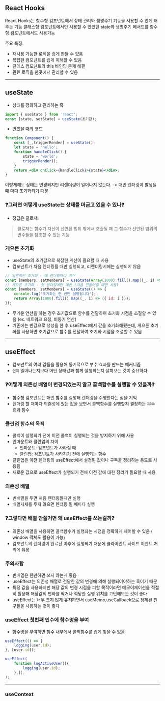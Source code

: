 ## React Hooks
React Hooks는 함수형 컴포넌트에서 상태 관리와 생명주기 기능을 사용할 수 있게 해주는 기능
클래스형 컴포넌트에서만 사용할 수 있었던 state와 생명주기 메서드를 함수형 컴포넌트에서도 사용가능

주요 특징:
- 재사용 가능한 로직을 쉽게 만들 수 있음
- 복잡한 컴포넌트를 쉽게 이해할 수 있음
- 클래스 컴포넌트의 this 바인딩 문제 해결
- 관련 로직을 한곳에서 관리할 수 있음

---

## useState
- 상태를 정의하고 관리하는 훅 
```jsx
import { useState } from 'react';
const [state, setState] = useState(초기값);
```
- 안썼을 때의 코드
```jsx
function Component() {
    const [_,triggerRender] = useState();
    let state = 'hello';
    function handleClick() {
        state = 'world';
        triggerRender();
    }
    return <div onClick={handleClick}>{state}</div>;
}
```
이렇게해도 상태는 변경되지만 리렌더링이 일어나지 않는다. 
-> 매번 렌더링이 발생될 때 마다 초기화되기 때문
### ❓그러면 어떻게 useState는 상태를 머금고 있을 수 있나❓
- 정답은 클로저! 
> 클로저는 함수가 자신이 선언된 범위 밖에서 호출될 때 그 함수가 선언된 범위의 변수들을 참조할 수 있는 기능

### 게으른 초기화
- useState의 초기값으로 복잡한 계산이 필요할 때 사용
- 컴포넌트가 처음 렌더링될 때만 실행되고, 리렌더링시에는 실행되지 않음
```jsx
// 일반적인 초기화 - 매 렌더링마다 계산
const [members, setMembers] = useState(Array(1000).fill().map((_, i) => ({ id: i })));
// 게으른 초기화 - 첫 렌더링에만 계산 (처음 만들어질 때만 사용)
const [members, setMembers] = useState(() => {
    console.log('초기화는 한 번만 실행됩니다');
    return Array(1000).fill().map((_, i) => ({ id: i }));
});
```
- 무거운 연산을 하는 경우 초기값으로 함수를 전달하여 초기화 시점을 조절할 수 있음 (ex. 네트워크 요청, 비동기 연산)
- 기존에는 빈값으로 생성을 한 후 useEffect에서 값을 초기화해줬는데, 게으른 초기화를 사용하면 초기값으로 함수를 전달하여 초기화 시점을 조절할 수 있음

---

## useEffect
- 컴포넌트의 여러 값들을 활용해 동기적으로 부수 효과를 만드는 메커니즘
- `언제` 일어나는지보다 어떤 상태값과 함께 실행되는지 살펴보는 것이 중요하다.

### ❓어떻게 의존성 배열이 변경되었는지 알고 콜백함수를 실행할 수 있을까❓
- 함수형 컴포넌트는 매번 함수를 실행해 렌더링을 수행한다는 점을 기억
- 렌더링 할 때마다 의존성에 있는 값을 보면서 콜백함수를 실행할지 결정하는 부수 효과 함수 

### 클린업 함수의 목적
- 콜백이 실행되기 전에 이전 콜백이 실행되는 것을 방지하기 위해 사용
- 언마운트와 클린업의 차이
    - 언마운트: 컴포넌트가 사라질 때
    - 클린업: 컴포넌트가 사라지기 전에 실행되는 함수
- 클린업은 이전 렌더링의 useEffect에서 설정된 값이나 구독을 정리하는 용도로 사용됨
- 새로운 값으로 useEffect가 실행되기 전에 이전 값에 대한 정리가 필요할 때 사용

### 의존성 배열
- 빈배열을 두면 처음 렌더링될때만 실행
- 배열자체를 두지 않으면 렌더링 될 때마다 실행
### ❓그렇다면 배열 안쓸거면 왜 useEffect를 쓰는걸까❓
- 의존성 배열을 사용하면 콜백함수가 실행되는 시점을 정확하게 제어할 수 있음 ( window 객체도 활용이 가능)
- 컴포넌트의 렌더링이 완료된 이후에 실행되기 때문에 클라이언트 사이드 이벤트 처리에 유용

### 주의사항
- 빈배열은 웬만하면 쓰지 않는게 좋음
- useEffect는 의존성 배열로 전달한 값의 변경에 의해 실행되어야하는 훅이기 때문 
- 특정 값을 사용하지만 해당 값의 변경 시점을 피할 목적이라면 메모이제이션을 적절히 활용해 해당값의 변화를 막거나 적당한 실행 위치를 고민해보는 것이 좋다 
- useEffect는 너무 크지 않게 유지하면서 useMemo,useCallback으로 정제된 친구들을 사용하는 것이 좋다 

### useEffect 첫번째 인수에 함수명을 부여 
- 함수명을 부여하면 함수 내부에서 콜백함수를 쉽게 찾을 수 있음
```jsx
useEffect(() => {
    logging(user.id);
}, [user.id]);

useEffect(
    function logActiveUser(){
        logging(user.id);
    },[],
);
```

---

### useContext
